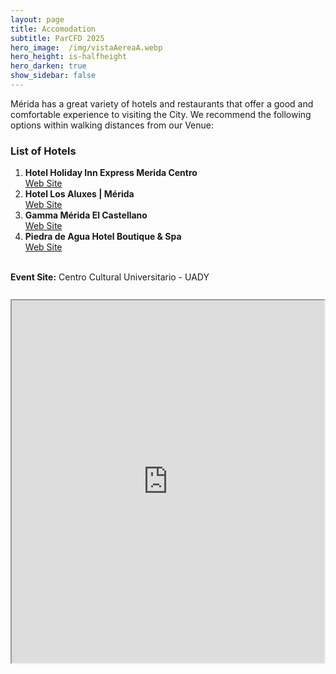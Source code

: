 ```yaml
---
layout: page
title: Accomodation
subtitle: ParCFD 2025
hero_image:  /img/vistaAereaA.webp
hero_height: is-halfheight
hero_darken: true
show_sidebar: false
---
```


<!--{% include notification.html message="Site under construction, information will be updated very soon." %}-->

Mérida has a great variety of hotels and restaurants that offer a good and comfortable experience to visiting the City. We recommend the following options within walking distances from our Venue:

<div class="content">
    <h3>List of Hotels</h3>
    <ol>
        <li>
            <strong>Hotel Holiday Inn Express Merida Centro</strong>
            <i class="fa-solid fa-bed fa-lg ml-4" style="color: #673ab7;"></i>
            <br/>
            <a href="https://www.ihg.com/holidayinnexpress/hotels/us/en/merida/middt/hoteldetail?cm_mmc=GoogleMaps-_-EX-_-MX-_-MIDDT">Web Site</a>
        </li>
        <li>
            <strong>Hotel Los Aluxes | Mérida</strong>
            <i class="fa-solid fa-bed fa-lg ml-4" style="color: #0f9d58;"></i>
            <br/>
            <a href="https://www.aluxes.com/">Web Site</a>
        </li>
        <li>
            <strong>Gamma Mérida El Castellano</strong>
            <i class="fa-solid fa-bed fa-lg ml-4" style="color: #c2185b;"></i>
            <br/>
            <a href="https://www.gammahoteles.com/hoteles/gamma-merida-el-castellano">Web Site</a>
        </li>
        <li>
            <strong>Piedra de Agua Hotel Boutique & Spa</strong> 
            <i class="fa-solid fa-bed fa-lg ml-4" style="color: #0288d1;"></i>
            <br/>
            <a href="https://www.piedradeagua.com/">Web Site</a>
        </li>
    </ol>
    <br/>
    <strong>Event Site:</strong> Centro Cultural Universitario - UADY
    <i class="fa-solid fa-location-dot fa-lg" style="color: #e65150;"></i>
</div>
<br/>
<div style="display: flex; justify-content: center; margin: 10px 0;">
    <iframe src="https://www.google.com/maps/d/embed?mid=13QcAMO7bI06m7r3xS5SfGs--bdXQQqI&hl=es&ehbc=2E312F" width="740" height="580"></iframe>
</div>
